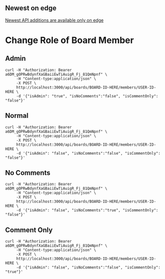 ## Newest on edge

[Newest API additions are available only on edge](https://github.com/wekan/wekan-snap/wiki/Snap-Developer-Docs)

# Change Role of Board Member

## Admin
```
curl -H "Authorization: Bearer a6DM_gOPRwBdynfXaGBaiiEwTiAuigR_Fj_81QmNpnf" \
     -H "Content-type:application/json" \
     -X POST \
     http://localhost:3000/api/boards/BOARD-ID-HERE/members/USER-ID-HERE \
     -d '{"isAdmin": "true", "isNoComments":"false", "isCommentOnly": "false"}'
```
## Normal
```
curl -H "Authorization: Bearer a6DM_gOPRwBdynfXaGBaiiEwTiAuigR_Fj_81QmNpnf" \
     -H "Content-type:application/json" \
     -X POST \
     http://localhost:3000/api/boards/BOARD-ID-HERE/members/USER-ID-HERE \
     -d '{"isAdmin": "false", "isNoComments":"false", "isCommentOnly": "false"}'
```
## No Comments
```
curl -H "Authorization: Bearer a6DM_gOPRwBdynfXaGBaiiEwTiAuigR_Fj_81QmNpnf" \
     -H "Content-type:application/json" \
     -X POST \
     http://localhost:3000/api/boards/BOARD-ID-HERE/members/USER-ID-HERE \
     -d '{"isAdmin": "false", "isNoComments":"true", "isCommentOnly": "false"}'
```
## Comment Only
```
curl -H "Authorization: Bearer a6DM_gOPRwBdynfXaGBaiiEwTiAuigR_Fj_81QmNpnf" \
     -H "Content-type:application/json" \
     -X POST \
     http://localhost:3000/api/boards/BOARD-ID-HERE/members/USER-ID-HERE \
     -d '{"isAdmin": "false", "isNoComments":"false", "isCommentOnly": "true"}'
```
